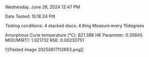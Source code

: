 Wednesday, June 26, 2024
12:47 PM

Date Tested: 10.16.24 Pitt

Testing conditions:
4 stacked discs: 4.8mg
Measure every 15degrees

Amorphous Curie temperature (°C): 621.388
HK Parameter: 0.35845
M(0)/M(RT): 1.021732
RSE: 0.00230751
<!-- PUBLISH STOP -->
![[Pasted image 20250617112653.png]]
